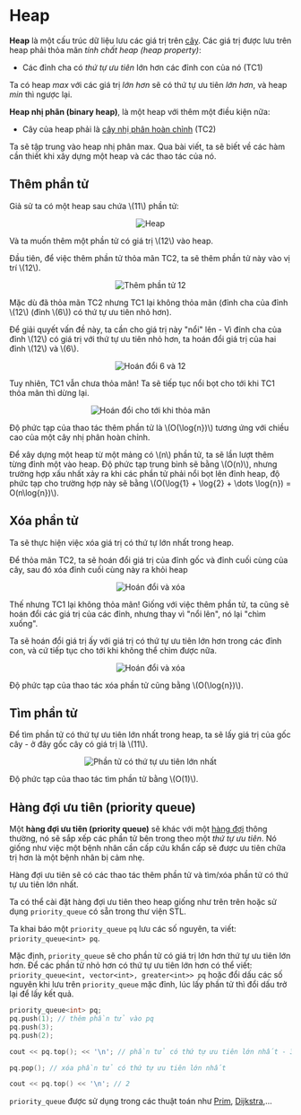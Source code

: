 # Heap

**Heap** là một cấu trúc dữ liệu lưu các giá trị trên [cây](../graph-theory/tree.md). Các giá trị được lưu trên heap phải thỏa mãn *tính chất heap (heap property)*:
- Các đỉnh cha có *thứ tự ưu tiên* lớn hơn các đỉnh con của nó (TC1)

Ta có heap *max* với các giá trị *lớn hơn* sẽ có thứ tự ưu tiên *lớn hơn*, và heap *min* thì ngược lại.

**Heap nhị phân (binary heap)**, là một heap với thêm một điều kiện nữa:
- Cây của heap phải là [cây nhị phân hoàn chỉnh](../graph-theory/tree.md#cây-nhị-phân-hoàn-chỉnh) (TC2)

Ta sẽ tập trung vào heap nhị phân max. Qua bài viết, ta sẽ biết về các hàm cần thiết khi xây dựng một heap và các thao tác của nó. 

## Thêm phần tử

Giả sử ta có một heap sau chứa \\(11\\) phần tử:

<center>
<img src="../images/heap.png" alt="Heap"/>
</center>

Và ta muốn thêm một phần tử có giá trị \\(12\\) vào heap.

Đầu tiên, để việc thêm phần tử thỏa mãn TC2, ta sẽ thêm phần tử này vào vị trí \\(12\\).

<center>
<img src="../images/heap_enqueue_12.png" alt="Thêm phần tử 12"/>
</center>

Mặc dù đã thỏa mãn TC2 nhưng TC1 lại không thỏa mãn (đỉnh cha của đỉnh \\(12\\) (đỉnh \\(6\\)) có thứ tự ưu tiên nhỏ hơn). 

Để giải quyết vấn đề này, ta cần cho giá trị này "nổi" lên - Vì đỉnh cha của đỉnh \\(12\\) có giá trị với thứ tự ưu tiên nhỏ hơn, ta hoán đổi giá trị của hai đỉnh \\(12\\) và \\(6\\).

<center>
<img src="../images/heap_bubble_up_6_12.png" alt="Hoán đổi 6 và 12"/>
</center>

Tuy nhiên, TC1 vẫn chưa thỏa mãn! Ta sẽ tiếp tục nổi bọt cho tới khi TC1 thỏa mãn thì dừng lại.

<center>
<img src="../images/heap_bubble_up_fin.png" alt="Hoán đổi cho tới khi thỏa mãn"/>
</center>

Độ phức tạp của thao tác thêm phần tử là \\(O(\log{n})\\) tương ứng với chiều cao của một cây nhị phân hoàn chỉnh. 

Để xây dựng một heap từ một mảng có \\(n\\) phần tử, ta sẽ lần lượt thêm từng đỉnh một vào heap. Độ phức tạp trung bình sẽ bằng \\(O(n)\\), nhưng trường hợp xấu nhất xảy ra khi các phần tử phải nổi bọt lên đỉnh heap, độ phức tạp cho trường hợp này sẽ bằng \\(O(\log{1} + \log{2} + \dots \log{n}) = O(n\log{n})\\).

## Xóa phần tử

Ta sẽ thực hiện việc xóa giá trị có thứ tự lớn nhất trong heap. 

Để thỏa mãn TC2, ta sẽ hoán đổi giá trị của đỉnh gốc và đỉnh cuối cùng của cây, sau đó xóa đỉnh cuối cùng này ra khỏi heap

<center>
<img src="../images/heap_dequeue_top.png" alt="Hoán đổi và xóa"/>
</center>

Thế nhưng TC1 lại không thỏa mãn! Giống với việc thêm phần tử, ta cũng sẽ hoán đổi các giá trị của các đỉnh, nhưng thay vì "nổi lên", nó lại "chìm xuống".

Ta sẽ hoán đổi giá trị ấy với giá trị có thứ tự ưu tiên lớn hơn trong các đỉnh con, và cứ tiếp tục cho tới khi không thể chìm được nữa. 

<center>
<img src="../images/heap_bubble_down_fin.png" alt="Hoán đổi và xóa"/>
</center>

Độ phức tạp của thao tác xóa phần tử cũng bằng \\(O(\log{n})\\).

## Tìm phần tử

Để tìm phần tử có thứ tự ưu tiên lớn nhất trong heap, ta sẽ lấy giá trị của gốc cây - ở đây gốc cây có giá trị là \\(11\\).

<center>
<img src="../images/heap.png" alt="Phần tử có thứ tự ưu tiên lớn nhất"/>
</center>

Độ phức tạp của thao tác tìm phần tử bằng \\(O(1)\\).

## Hàng đợi ưu tiên (priority queue)

Một **hàng đợi ưu tiên (priority queue)** sẽ khác với một [hàng đợi](queue.md) thông thường, nó sẽ sắp xếp các phần tử bên trong theo một *thứ tự ưu tiên*. Nó giống như việc một bệnh nhân cần cấp cứu khẩn cấp sẽ được ưu tiên chữa trị hơn là một bệnh nhân bị cảm nhẹ.

Hàng đợi ưu tiên sẽ có các thao tác thêm phần tử và tìm/xóa phần tử có thứ tự ưu tiên lớn nhất.

Ta có thể cài đặt hàng đợi ưu tiên theo heap giống như trên trên hoặc sử dụng `priority_queue` có sẵn trong thư viện STL.

Ta khai báo một `priority_queue` `pq` lưu các số nguyên, ta viết: `priority_queue<int> pq`.

Mặc định, `priority_queue` sẽ cho phần tử có giá trị lớn hơn thứ tự ưu tiên lớn hơn. Để các phần tử nhỏ hơn có thứ tự ưu tiên lớn hơn có thể viết: `priority_queue<int, vector<int>, greater<int>> pq` hoặc đổi dấu các số nguyên khi lưu trên `priority_queue` mặc đỉnh, lúc lấy phần tử thì đổi dấu trở lại để lấy kết quả.

```C++
priority_queue<int> pq;
pq.push(1); // thêm phần tử vào pq 
pq.push(3); 
pq.push(2); 

cout << pq.top(); << '\n'; // phần tử có thứ tự ưu tiên lớn nhất - 3

pq.pop(); // xóa phần tử có thứ tự ưu tiên lớn nhất

cout << pq.top() << '\n'; // 2
```

`priority_queue` được sử dụng trong các thuật toán như [Prim](../graph-theory/mst.md#thuật-toán-prim), [Dijkstra](../graph-theory/dijkstra.md#dijkstra--priority_queue),...